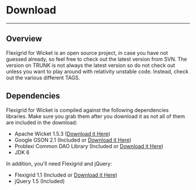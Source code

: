 # Download #


---


## Overview ##
Flexigrid for Wicket is an open source project, in case you have not guessed already, so feel free to check out
the latest version from SVN. The version on TRUNK is not always the latest version so do not check out unless you want
to play around with relativity unstable code. Instead, check out the various different TAGS.

## Dependencies ##
Flexigrid for Wicket is compiled against the following dependencies libraries. Make sure you grab them after you
download it as not all of them are included in the download:
  * Apache Wicket 1.5.3 ([Download it Here](http://www.apache.org/dyn/closer.cgi/wicket/1.5.3))
  * Google GSON 2.1 (Included or [Download it Here](http://code.google.com/p/google-gson/downloads/detail?name=google-gson-2.1-release.zip&can=2&q=))
  * Problexi Common DAO Library (Included or [Download it Here](http://code.google.com/p/problexi-common-dao-library/downloads/detail?name=com.problexi.common-1.0.0.jar&can=2&q=))
  * JDK 6

In addition, you'll need Flexigrid and jQuery:
  * Flexigrid 1.1 (Included or [Download it Here](http://code.google.com/p/flexigrid/downloads/detail?name=flexigrid-1.1.zip&can=2&q=))
  * jQuery 1.5 (Included)